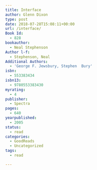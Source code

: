 ```yaml
---
title: Interface
author: Glenn Dixon
type: post
date: 2018-07-28T15:08:11+00:00
url: /interface/
Book Id:
  - 828
bookauthor:
  - Neal Stephenson
Author l-f:
  - Stephenson, Neal
Additional Authors:
  - 'George F. Jewsbury, Stephen  Bury'
isbn:
  - 553383434
isbn13:
  - 9780553383430
myrating:
  - 4
publisher:
  - Spectra
pages:
  - 640
yearpublished:
  - 2005
status:
  - read
categories:
  - GoodReads
  - Uncategorized
tags:
  - read

---
```

